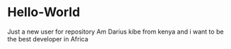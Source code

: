 # Hello-World
Just a new user for repository
Am Darius kibe from kenya and i want to be the best developer in Africa
